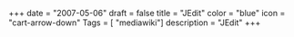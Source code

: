 +++
date = "2007-05-06"
draft = false
title = "JEdit"
color = "blue"
icon = "cart-arrow-down"
Tags = [ "mediawiki"]
description = "JEdit"
+++

<div style="overflow:auto;height:1px;">
[good example cover
letter](http://example-of-volume.2cdrgvb.org/good-example-cover-letter.html)
[jsp submit
example](http://example-of-volume.2cdrgvb.org/jsp-submit-example.html)
[example letters of financial
need](http://example-of-volume.2cdrgvb.org/example-letters-of-financial-need.html)
[copyright - infringement
example](http://example-of-volume.2cdrgvb.org/copyright-infringement-example.html)
[structural damage report
example](http://example-of-volume.2cdrgvb.org/structural-damage-report-example.html)
[codes +
example](http://example-of-volume.2cdrgvb.org/codes-example.html) [full
sentence outline
example](http://example-of-volume.2cdrgvb.org/full-sentence-outline-example.html)
[example research paper free
chocolate](http://example-of-volume.2cdrgvb.org/example-research-paper-free-chocolate.html)
[example of intaglio
printing](http://example-of-volume.2cdrgvb.org/example-of-intaglio-printing.html)
[example psycommetric
tests](http://example-of-volume.2cdrgvb.org/example-psycommetric-tests.html)
[example of haiku
poem](http://example-of-volume.2cdrgvb.org/example-of-haiku-poem.html)
[example of
repition](http://example-of-volume.2cdrgvb.org/example-of-repition.html)
[business plan example
resturaunt](http://example-of-volume.2cdrgvb.org/business-plan-example-resturaunt.html)
[example of project
scope](http://example-of-volume.2cdrgvb.org/example-of-project-scope.html)
[example of touch math
concept](http://example-of-volume.2cdrgvb.org/example-of-touch-math-concept.html)
[bass drum information
example](http://example-of-volume.2cdrgvb.org/bass-drum-information-example.html)
[cash example flow
free](http://example-of-volume.2cdrgvb.org/cash-example-flow-free.html)
[apa referencing
example](http://example-of-volume.2cdrgvb.org/apa-referencing-example.html)
[an example of
acrostic](http://example-of-volume.2cdrgvb.org/an-example-of-acrostic.html)
[reume example](http://example-of-volume.2cdrgvb.org/reume-example.html)
[rejection letter and
example](http://example-of-volume.2cdrgvb.org/rejection-letter-and-example.html)
[recent example of natural
disasters](http://example-of-volume.2cdrgvb.org/recent-example-of-natural-disasters.html)
[stitch many photos into one how to by
example](http://example-of-volume.2cdrgvb.org/stitch-many-photos-into-one-how-to-by-example.html)
[house plan
example](http://example-of-volume.2cdrgvb.org/house-plan-example.html)
[example of cerulean
blue](http://example-of-volume.2cdrgvb.org/example-of-cerulean-blue.html)
[change request example in
it](http://example-of-volume.2cdrgvb.org/change-request-example-in-it.html)
[example of sales
letter](http://example-of-volume.2cdrgvb.org/example-of-sales-letter.html)
[stored procedures with
example](http://example-of-volume.2cdrgvb.org/stored-procedures-with-example.html)
[quote sheet
example](http://example-of-volume.2cdrgvb.org/quote-sheet-example.html)
[effective listening
example](http://example-of-volume.2cdrgvb.org/effective-listening-example.html)
[example of acrostic
poems](http://example-of-volume.2cdrgvb.org/example-of-acrostic-poems.html)
[example of a selection
criteria](http://example-of-volume.2cdrgvb.org/example-of-a-selection-criteria.html)
[create table
example](http://example-of-volume.2cdrgvb.org/create-table-example.html)
[c++ code example to increase
prices](http://example-of-volume.2cdrgvb.org/c-code-example-to-increase-prices.html)
[career portfolio
example](http://example-of-volume.2cdrgvb.org/career-portfolio-example.html)
[rejection letter and example and
realtor](http://example-of-volume.2cdrgvb.org/rejection-letter-and-example-and-realtor.html)
[aerobic and anaerobic
exercise](http://aerobic-and-anaerobic-exercise.2cdrgvb.org/index.html)
[head standing as an
exercise](http://aerobic-and-anaerobic-exercise.2cdrgvb.org/head-standing-as-an-exercise.html)
[exercise ball workout
routines](http://aerobic-and-anaerobic-exercise.2cdrgvb.org/exercise-ball-workout-routines.html)
[exercise calories burned
counters](http://aerobic-and-anaerobic-exercise.2cdrgvb.org/exercise-calories-burned-counters.html)
[viszla
exercise](http://aerobic-and-anaerobic-exercise.2cdrgvb.org/viszla-exercise.html)
[exercise equipment leg press
lansing](http://aerobic-and-anaerobic-exercise.2cdrgvb.org/exercise-equipment-leg-press-lansing.html)
[free water exercise for weight
loss](http://aerobic-and-anaerobic-exercise.2cdrgvb.org/free-water-exercise-for-weight-loss.html)
[adductor
exercise](http://aerobic-and-anaerobic-exercise.2cdrgvb.org/adductor-exercise.html)
[lower back
exercise](http://aerobic-and-anaerobic-exercise.2cdrgvb.org/lower-back-exercise.html)
[prices foraerobic exercise
classes](http://aerobic-and-anaerobic-exercise.2cdrgvb.org/prices-foraerobic-exercise-classes.html)
[exercise children
tampa](http://aerobic-and-anaerobic-exercise.2cdrgvb.org/exercise-children-tampa.html)
[pregnancy exercise
dvd's](http://aerobic-and-anaerobic-exercise.2cdrgvb.org/pregnancy-exercise-dvd-s.html)
[exercise in osteoarthritis
patient](http://aerobic-and-anaerobic-exercise.2cdrgvb.org/exercise-in-osteoarthritis-patient.html)
[exercise to slim
thighs](http://aerobic-and-anaerobic-exercise.2cdrgvb.org/exercise-to-slim-thighs.html)
[types of exercise for
children](http://aerobic-and-anaerobic-exercise.2cdrgvb.org/types-of-exercise-for-children.html)
[recovery after
exercise](http://aerobic-and-anaerobic-exercise.2cdrgvb.org/recovery-after-exercise.html)
[stefanie schwartz exercise small
dogs](http://aerobic-and-anaerobic-exercise.2cdrgvb.org/stefanie-schwartz-exercise-small-dogs.html)
[survey of
exercise](http://aerobic-and-anaerobic-exercise.2cdrgvb.org/survey-of-exercise.html)
[water exercise
cartoons](http://aerobic-and-anaerobic-exercise.2cdrgvb.org/water-exercise-cartoons.html)
[show exercise for gym
ball](http://aerobic-and-anaerobic-exercise.2cdrgvb.org/show-exercise-for-gym-ball.html)
[exercise
menustration](http://aerobic-and-anaerobic-exercise.2cdrgvb.org/exercise-menustration.html)
[exercise for nordic
rider](http://aerobic-and-anaerobic-exercise.2cdrgvb.org/exercise-for-nordic-rider.html)
[buttock
exercise](http://aerobic-and-anaerobic-exercise.2cdrgvb.org/buttock-exercise.html)
[free exercise site for
women](http://aerobic-and-anaerobic-exercise.2cdrgvb.org/free-exercise-site-for-women.html)
[exercise
time](http://aerobic-and-anaerobic-exercise.2cdrgvb.org/exercise-time.html)
[sesame street exercise
music](http://aerobic-and-anaerobic-exercise.2cdrgvb.org/sesame-street-exercise-music.html)
[home gym
exercise](http://aerobic-and-anaerobic-exercise.2cdrgvb.org/home-gym-exercise.html)
[fcat,
exercise](http://aerobic-and-anaerobic-exercise.2cdrgvb.org/fcat-exercise.html)
[exercise program for morbid
obese](http://aerobic-and-anaerobic-exercise.2cdrgvb.org/exercise-program-for-morbid-obese.html)
[pull up exercise
program](http://aerobic-and-anaerobic-exercise.2cdrgvb.org/pull-up-exercise-program.html)
[swiss ball exercise
illustrations](http://aerobic-and-anaerobic-exercise.2cdrgvb.org/swiss-ball-exercise-illustrations.html)
[modifications to exercise for blind
people](http://aerobic-and-anaerobic-exercise.2cdrgvb.org/modifications-to-exercise-for-blind-people.html)
[treadmill exercise
opinions](http://aerobic-and-anaerobic-exercise.2cdrgvb.org/treadmill-exercise-opinions.html)
[weight control exercise
program](http://aerobic-and-anaerobic-exercise.2cdrgvb.org/weight-control-exercise-program.html)
[exercise
tracker](http://aerobic-and-anaerobic-exercise.2cdrgvb.org/exercise-tracker.html)
[teaching about
exercise](http://aerobic-and-anaerobic-exercise.2cdrgvb.org/teaching-about-exercise.html)
[life experience degree
cad](http://life-experience-degree-cad.2cdrgvb.org/index.html) [the
petty
experience](http://life-experience-degree-cad.2cdrgvb.org/the-petty-experience.html)
[experience the world of exlcusive hip hop
music](http://life-experience-degree-cad.2cdrgvb.org/experience-the-world-of-exlcusive-hip-hop-music.html)
[nero digital experience play share
video](http://life-experience-degree-cad.2cdrgvb.org/nero-digital-experience-play-share-video.html)
[people to people+negative
experience](http://life-experience-degree-cad.2cdrgvb.org/people-to-people-negative-experience.html)
[fios optimized support experience
learn](http://life-experience-degree-cad.2cdrgvb.org/fios-optimized-support-experience-learn.html)
[explain and mangerial and
experience](http://life-experience-degree-cad.2cdrgvb.org/explain-and-mangerial-and-experience.html)
[city, life, negative, social
experience](http://life-experience-degree-cad.2cdrgvb.org/city-life-negative-social-experience.html)
[experience in a
flight](http://life-experience-degree-cad.2cdrgvb.org/experience-in-a-flight.html)
[telemarketing jobs
experience](http://life-experience-degree-cad.2cdrgvb.org/telemarketing-jobs-experience.html)
[heavy horse experience
uk](http://life-experience-degree-cad.2cdrgvb.org/heavy-horse-experience-uk.html)
[choose a job to get
experience](http://life-experience-degree-cad.2cdrgvb.org/choose-a-job-to-get-experience.html)
[theory into 2.4 dnp
experiment](http://theory-into-2-4-dnp-experiment.2cdrgvb.org/index.html)
[a control in a scientific
experiment](http://theory-into-2-4-dnp-experiment.2cdrgvb.org/a-control-in-a-scientific-experiment.html)
[distillation of jack daniels-
experiment](http://theory-into-2-4-dnp-experiment.2cdrgvb.org/distillation-of-jack-daniels-experiment.html)
[tennis ball experiment to do with the
heart](http://theory-into-2-4-dnp-experiment.2cdrgvb.org/tennis-ball-experiment-to-do-with-the-heart.html)
[experiment 626 stitch
costume](http://theory-into-2-4-dnp-experiment.2cdrgvb.org/experiment-626-stitch-costume.html)
[name one experiment wherer arginine was
used](http://theory-into-2-4-dnp-experiment.2cdrgvb.org/name-one-experiment-wherer-arginine-was-used.html)
[suicide after milgram's
experiment](http://theory-into-2-4-dnp-experiment.2cdrgvb.org/suicide-after-milgram-s-experiment.html)
[molecular spring
experiment](http://theory-into-2-4-dnp-experiment.2cdrgvb.org/molecular-spring-experiment.html)
[my face is gone on animal
crossing](http://my-face-is-gone-on-animal-crossing.2cdrgvb.org/index.html)
[ceramic family face stick
people](http://my-face-is-gone-on-animal-crossing.2cdrgvb.org/ceramic-family-face-stick-people.html)
[the north face apex free climb
jacket](http://my-face-is-gone-on-animal-crossing.2cdrgvb.org/the-north-face-apex-free-climb-jacket.html)
[face shield for football
helmets](http://my-face-is-gone-on-animal-crossing.2cdrgvb.org/face-shield-for-football-helmets.html)
[ovoid
face](http://my-face-is-gone-on-animal-crossing.2cdrgvb.org/ovoid-face.html)
[liver spots on the
face](http://my-face-is-gone-on-animal-crossing.2cdrgvb.org/liver-spots-on-the-face.html)
[hyrbid l face me not
lyrics](http://my-face-is-gone-on-animal-crossing.2cdrgvb.org/hyrbid-l-face-me-not-lyrics.html)
[holy
face](http://my-face-is-gone-on-animal-crossing.2cdrgvb.org/holy-face.html)

</div>

